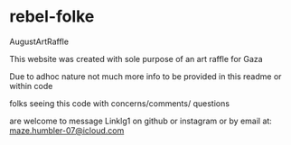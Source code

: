 # rebel-folke
 AugustArtRaffle

 This website was created with sole purpose of an art raffle for Gaza

 Due to adhoc nature not much more info to be provided in this readme or within code

 folks seeing this code with concerns/comments/ questions 
 
 are welcome to message Linklg1 on github or instagram or by email at: maze.humbler-07@icloud.com

